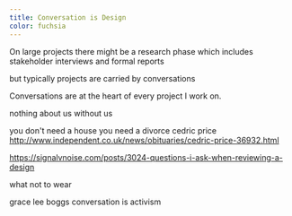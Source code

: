 ```yaml
---
title: Conversation is Design
color: fuchsia
---
```


On large projects there might be a research phase which includes stakeholder interviews and formal reports

but typically projects are carried by conversations

Conversations are at the heart of every project I work on.

nothing about us without us

you don't need a house you need a divorce
cedric price
http://www.independent.co.uk/news/obituaries/cedric-price-36932.html

https://signalvnoise.com/posts/3024-questions-i-ask-when-reviewing-a-design

what not to wear

grace lee boggs conversation is activism

